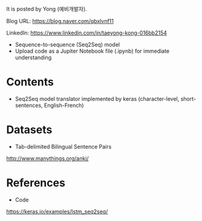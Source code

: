 
It is posted by Yong (예비개발자).

Blog URL: https://blog.naver.com/qbxlvnf11

LinkedIn: https://www.linkedin.com/in/taeyong-kong-016bb2154


- Sequence-to-sequence (Seq2Seq) model
- Upload code as a Jupiter Notebook file (.ipynb) for immediate understanding


Contents
=============

- Seq2Seq model translator implemented by keras (character-level, short-sentences, English-French)


Datasets
=============

- Tab-delimited Bilingual Sentence Pairs

http://www.manythings.org/anki/


References
=============

- Code

https://keras.io/examples/lstm_seq2seq/
